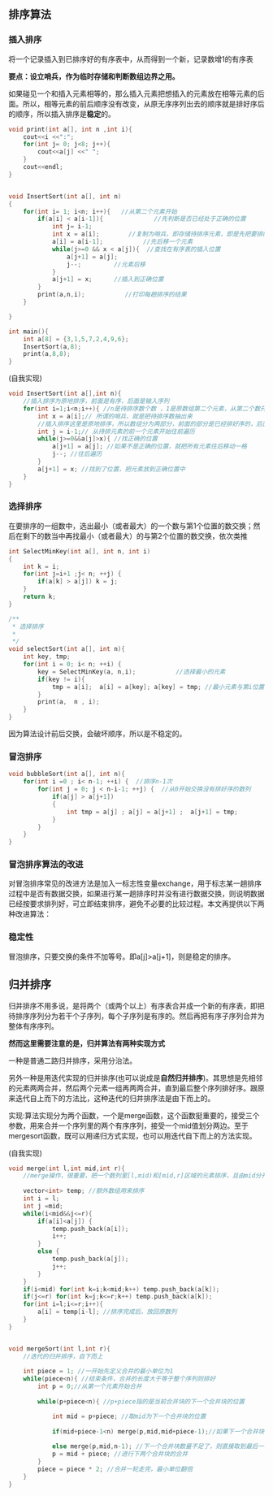 ## 排序算法

### 插入排序
将一个记录插入到已排序好的有序表中，从而得到一个新，记录数增1的有序表

**要点：设立哨兵，作为临时存储和判断数组边界之用。**

如果碰见一个和插入元素相等的，那么插入元素把想插入的元素放在相等元素的后面。所以，相等元素的前后顺序没有改变，从原无序序列出去的顺序就是排好序后的顺序，所以插入排序是**稳定**的。

``` c++
void print(int a[], int n ,int i){
    cout<<i <<":";
    for(int j= 0; j<8; j++){
        cout<<a[j] <<" ";
    }
    cout<<endl;
}


void InsertSort(int a[], int n)
{
    for(int i= 1; i<n; i++){   //从第二个元素开始
        if(a[i] < a[i-1]){              //先判断是否已经处于正确的位置
            int j= i-1;
            int x = a[i];        //复制为哨兵，即存储待排序元素，即是先把要排的元素抽出来，后面方便移动
            a[i] = a[i-1];           //先后移一个元素
            while(j>=0 && x < a[j]){  //查找在有序表的插入位置
                a[j+1] = a[j];
                j--;         //元素后移
            }
            a[j+1] = x;      //插入到正确位置
        }
        print(a,n,i);           //打印每趟排序的结果
    }

}

int main(){
    int a[8] = {3,1,5,7,2,4,9,6};
    InsertSort(a,8);
    print(a,8,8);
}

```


(自我实现)
``` c++
void InsertSort(int a[],int n){
	//插入排序为原地排序，前面是有序，后面是输入序列
	for(int i=1;i<n;i++){ //n是待排序数个数 ，1是原数组第二个元素，从第二个数开始
		int x = a[i];// 所谓的哨兵，就是把待排序数抽出来
		//插入排序这里是原地排序，所以数组分为两部分，前面的部分是已经排好序的，后面的序列是输入序列
		int j = i-1;// 从待排元素的前一个元素开始往前遍历
		while(j>=0&&a[j]>x){ //找正确的位置
			a[j+1] = a[j]; //如果不是正确的位置，就把所有元素往后移动一格
			j--; //往后遍历
		}
		a[j+1] = x; //找到了位置，把元素放到正确位置中
	}
}
```



### 选择排序
在要排序的一组数中，选出最小（或者最大）的一个数与第1个位置的数交换；然后在剩下的数当中再找最小（或者最大）的与第2个位置的数交换，依次类推

``` c++
int SelectMinKey(int a[], int n, int i)
{
    int k = i;
    for(int j=i+1 ;j< n; ++j) {
        if(a[k] > a[j]) k = j;
    }
    return k;
}

/**
 * 选择排序
 *
 */
void selectSort(int a[], int n){
    int key, tmp;
    for(int i = 0; i< n; ++i) {
        key = SelectMinKey(a, n,i);           //选择最小的元素
        if(key != i){
            tmp = a[i];  a[i] = a[key]; a[key] = tmp; //最小元素与第i位置元素互换
        }
        print(a,  n , i);
    }
}

```


因为算法设计前后交换，会破坏顺序，所以是不稳定的。


### 冒泡排序
``` c++
void bubbleSort(int a[], int n){
    for(int i =0 ; i< n-1; ++i) {  //排序n-1次
        for(int j = 0; j < n-i-1; ++j) {  //从0开始交换没有排好序的数列
            if(a[j] > a[j+1])
            {
                int tmp = a[j] ; a[j] = a[j+1] ;  a[j+1] = tmp;
            }
        }
    }
}
```

### 冒泡排序算法的改进

对冒泡排序常见的改进方法是加入一标志性变量exchange，用于标志某一趟排序过程中是否有数据交换，如果进行某一趟排序时并没有进行数据交换，则说明数据已经按要求排列好，可立即结束排序，避免不必要的比较过程。本文再提供以下两种改进算法：

### 稳定性
冒泡排序，只要交换的条件不加等号。即a[j]>a[j+1]，则是稳定的排序。


## 归并排序
归并排序不用多说，是将两个（或两个以上）有序表合并成一个新的有序表，即把待排序序列分为若干个子序列，每个子序列是有序的。然后再把有序子序列合并为整体有序序列。

**然而这里需要注意的是，归并算法有两种实现方式**

一种是普通二路归并排序，采用分治法。

另外一种是用迭代实现的归并排序(也可以说成是**自然归并排序**)。其思想是先相邻的元素两两合并，然后两个元素一组再两两合并，直到最后整个序列排好序。跟原来迭代自上而下的方法比，这种迭代的归并排序法是由下而上的。


实现:算法实现分为两个函数，一个是merge函数，这个函数挺重要的，接受三个参数，用来合并一个序列里的两个有序序列，接受一个mid值划分两边。至于mergesort函数，既可以用递归方式实现，也可以用迭代自下而上的方法实现。


(自我实现)

``` c++
void merge(int l,int mid,int r){
	//merge操作，很重要，把一个数列里[l,mid)和[mid,r]区域的元素排序，且由mid分开的位置都是排好序的序列 
	
	vector<int> temp; //额外数组用来排序 
	int i = l;
	int j =mid;
	while(i<mid&&j<=r){
		if(a[i]<a[j]) {
			temp.push_back(a[i]);
			i++;
		}
		else {
			temp.push_back(a[j]);
			j++;
		}
	}
	if(i<mid) for(int k=i;k<mid;k++) temp.push_back(a[k]);
	if(j<=r) for(int k=j;k<=r;k++) temp.push_back(a[k]);
	for(int i=l;i<=r;i++){
		a[i] = temp[i-l]; //排序完成后，放回原数列 
	}
}


void mergeSort(int l,int r){
	//迭代的归并排序，自下而上 
	
	int piece = 1; //一开始先定义合并的最小单位为1 
	while(piece<n){ //结束条件，合并的长度大于等于整个序列则排好 
		int p = 0;//从第一个元素开始合并
		 
		while(p+piece<n){ //p+piece指的是当前合并块的下一个合并块的位置 

			int mid = p+piece; //取mid为下一个合并块的位置 
			
			if(mid+piece-1<n) merge(p,mid,mid+piece-1);//如果下一个合并块数量足够，则merge操作 
			
			else merge(p,mid,n-1); //下一个合并块数量不足了，则直接取到最后一个元素 
			p = mid + piece; //进行下两个合并块的合并 
		}
		piece = piece * 2; //合并一轮走完，最小单位翻倍 
	}
} 
```